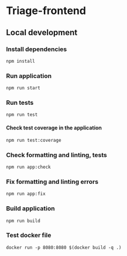 # Triage-frontend

## Local development

### Install dependencies
`npm install`

### Run application
`npm run start`

### Run tests
`npm run test`

#### Check test coverage in the application
`npm run test:coverage`

### Check formatting and linting, tests
`npm run app:check`

### Fix formatting and linting errors
`npm run app:fix`

### Build application
`npm run build`

### Test docker file
`docker run -p 8080:8080 $(docker build -q .)`
